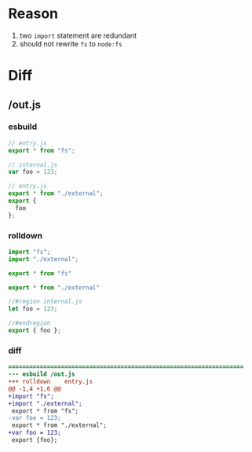 # Reason
1. two `import` statement are redundant
2. should not rewrite `fs` to `node:fs`
# Diff
## /out.js
### esbuild
```js
// entry.js
export * from "fs";

// internal.js
var foo = 123;

// entry.js
export * from "./external";
export {
  foo
};
```
### rolldown
```js
import "fs";
import "./external";

export * from "fs"

export * from "./external"

//#region internal.js
let foo = 123;

//#endregion
export { foo };
```
### diff
```diff
===================================================================
--- esbuild	/out.js
+++ rolldown	entry.js
@@ -1,4 +1,6 @@
+import "fs";
+import "./external";
 export * from "fs";
-var foo = 123;
 export * from "./external";
+var foo = 123;
 export {foo};

```